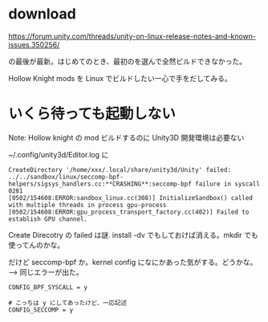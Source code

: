 # download

https://forum.unity.com/threads/unity-on-linux-release-notes-and-known-issues.350256/

の最後が最新。はじめてのとき、最初のを選んで全然ビルドできなかった。

Hollow Knight mods を Linux でビルドしたい一心で手をだしてみる。

# いくら待っても起動しない

Note: Hollow knight の mod ビルドするのに Unity3D 開発環境は必要ない

~/.config/unity3d/Editor.log に

```
CreateDirectory '/home/xxx/.local/share/unity3d/Unity' failed:
../../sandbox/linux/seccomp-bpf-helpers/sigsys_handlers.cc:**CRASHING**:seccomp-bpf failure in syscall 0281
[0502/154608:ERROR:sandbox_linux.cc(308)] InitializeSandbox() called with multiple threads in process gpu-process
[0502/154608:ERROR:gpu_process_transport_factory.cc(402)] Failed to establish GPU channel.
```

Create Direcotry の failed は謎. install -dv でもしておけば消える。mkdir でも使ってんのかな。

だけど seccomp-bpf か。kernel config になにかあった気がする。どうかな。 --> 同じエラーが出た。

```
CONFIG_BPF_SYSCALL = y

# こっちは y にしてあったけど、一応記述
CONFIG_SECCOMP = y
```


<!-- vim: set tw=90 filetype=markdown : -->
